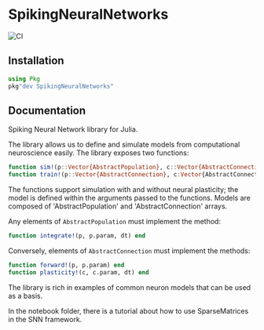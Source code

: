 # SpikingNeuralNetworks
![CI](https://github.com/JuliaNeuroscience/SpikingNeuralNetworks.jl/actions/workflows/ci.yml/badge.svg)



## Installation

```julia
using Pkg
pkg"dev SpikingNeuralNetworks"
```

## Documentation

Spiking Neural Network library for Julia.

The library allows us to define and simulate models from computational neuroscience easily. 
The library exposes two functions:

```julia
function sim!(p::Vector{AbstractPopulation}, c::Vector{AbstractConnection}, duration<:Real) end
function train!(p::Vector{AbstractConnection}, c:Vector{AbstractConnection}, duration<:Real) end
```

The functions support simulation with and without neural plasticity; the model is defined within the arguments passed to the functions. 
Models are composed of 'AbstractPopulation' and 'AbstractConnection' arrays. 

Any elements of `AbstractPopulation` must implement the method: 
```julia
function integrate!(p, p.param, dt) end
```

Conversely, elements of `AbstractConnection` must implement the methods: 

```julia
function forward!(p, p.param) end
function plasticity!(c, c.param, dt) end
```

The library is rich in examples of common neuron models that can be used as a basis. 

In the notebook folder, there is a tutorial about how to use SparseMatrices in the SNN framework.
